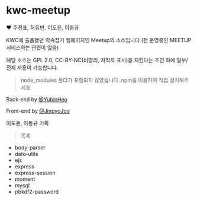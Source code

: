 # kwc-meetup
♥ 주진표, 허유빈, 이도윤, 이동규

KWC에 출품했던 약속잡기 웹페이지인 Meetup의 소스입니다 (현 운영중인 MEETUP 서비스와는 관련이 없음)

해당 소스는 GPL 2.0, CC-BY-NC(비영리, 저작자 표시)을 지킨다는 조건 하에 일부/전체 사용이 가능합니다.
> node_modules 폴더가 포함되지 않았습니다. npm을 이용하여 직접 설치해주세요

Back-end by [@YubinHeo](https://github.com/yubinheo)

Front-end by [@JinpyoJoo](https://github.com/jinpyojoo)

이도윤, 이동규 기획

> 목록
 * body-parser
 * date-utils
 * ejs
 * express
 * express-session
 * moment
 * mysql
 * pbkdf2-password
